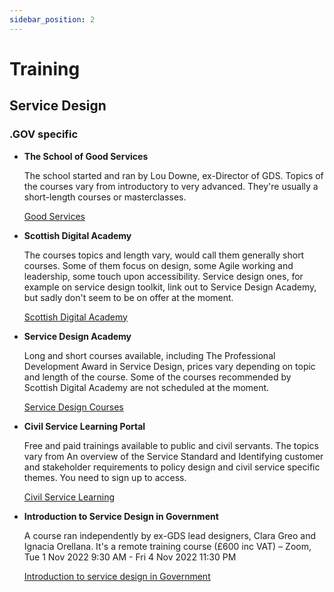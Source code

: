 ```yaml
---
sidebar_position: 2
---
```

# Training

## Service Design

### .GOV specific

- **The School of Good Services**
  
  The school started and ran by Lou Downe, ex-Director of GDS. Topics of the courses vary from introductory to very advanced. They're usually a short-length courses or masterclasses.

  [Good Services](https://good.services/)

- **Scottish Digital Academy**
  
  The courses topics and length vary, would call them generally short courses. Some of them focus on  design, some Agile working and leadership, some touch upon accessibility. Service design ones, for example on service design toolkit, link out to Service Design Academy, but sadly don't seem to be on offer at the moment.

  [Scottish Digital Academy](https://digitalacademy.gov.scot/)

- **Service Design Academy**
  
  Long and short courses available, including The Professional Development Award in Service Design, prices vary depending on topic and length of the course. Some of the courses recommended by Scottish Digital Academy are not scheduled at the moment.
  
  [Service Design Courses](https://www.sda.ac.uk/)

- **Civil Service Learning Portal**
 
  Free and paid trainings available to public and civil servants. The topics vary from An overview of the Service Standard and Identifying customer and stakeholder requirements to policy design and civil service specific themes. You need to sign up to access.

  [Civil Service Learning](https://identity.learn.civilservice.gov.uk/login)

- **Introduction to Service Design in Government**

  A course ran independently by ex-GDS lead designers, Clara Greo and Ignacia Orellana. It's a remote training course (£600 inc VAT) – Zoom, Tue 1 Nov 2022 9:30 AM - Fri 4 Nov 2022 11:30 PM

  [Introduction to service design in Government](https://www.tickettailor.com/events/ignaciaandclara/779024)
